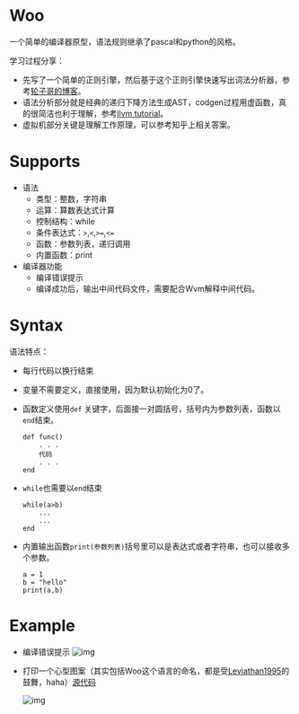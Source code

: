 # Woo

一个简单的编译器原型，语法规则继承了pascal和python的风格。

学习过程分享：

* 先写了一个简单的正则引擎，然后基于这个正则引擎快速写出词法分析器，参考[轮子哥的博客](http://www.cppblog.com/vczh/)。
* 语法分析部分就是经典的递归下降方法生成AST，codgen过程用虚函数，真的很简洁也利于理解，参考[llvm tutorial](http://llvm.org/docs/tutorial/index.html)。
* 虚拟机部分关键是理解工作原理，可以参考知乎上相关答案。

# Supports
* 语法
	* 类型：整数，字符串
	* 运算：算数表达式计算
	* 控制结构：while 
	* 条件表达式：`>`,`<`,`>=`,`<=`
	* 函数：参数列表，递归调用
	* 内置函数：print
* 编译器功能
	* 编译错误提示
	* 编译成功后，输出中间代码文件，需要配合Wvm解释中间代码。

# Syntax
语法特点：

* 每行代码以换行结束
* 变量不需要定义，直接使用，因为默认初始化为0了。
* 函数定义使用`def` 关键字，后面接一对圆括号，括号内为参数列表，函数以`end`结束。

	```
	def func()
		. . .
		代码
		. . . 
	end
	
	```

* `while`也需要以`end`结束

	```
	while(a>b)
		...
		...
	end
	
	```
* 内置输出函数`print(参数列表)`括号里可以是表达式或者字符串，也可以接收多个参数。
	
	```
	a = 1
	b = "hello"
	print(a,b)
	
	```
	
# Example

* 编译错误提示
![img](http://7xkpdt.com1.z0.glb.clouddn.com/16-2-27/3315691.jpg)

* 打印一个心型图案（其实包括Woo这个语言的命名，都是受[Leviathan1995](https://github.com/Leviathan1995)的鼓舞，haha）[源代码](https://github.com/TanSilver/Woo/blob/master/Debug/main.txt)

	![img](http://7xkpdt.com1.z0.glb.clouddn.com/16-2-27/11291333.jpg)




